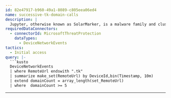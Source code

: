 ```yaml
---
id: 82e47917-b960-49a1-8089-c805eea06ed4
name: successive-tk-domain-calls
description: |
  Jupyter, otherwise known as SolarMarker, is a malware family and cluster of components known for its info-stealing and backdoor capabilities that mainly proliferates through search engine optimization manipulation and malicious advertising in order to successfully encourage users to download malicious templates and documents. This malware has been popular since 2020 and currently is still active as of 2021.
requiredDataConnectors:
  - connectorId: MicrosoftThreatProtection
    dataTypes:
      - DeviceNetworkEvents
tactics:
  - Initial access
query: |-
  ```kusto
  DeviceNetworkEvents
  | where RemoteUrl endswith ".tk"
  | summarize make_set(RemoteUrl) by DeviceId,bin(Timestamp, 10m)
  | extend domainCount = array_length(set_RemoteUrl)
  | where  domainCount >= 5
  ```
---
```


